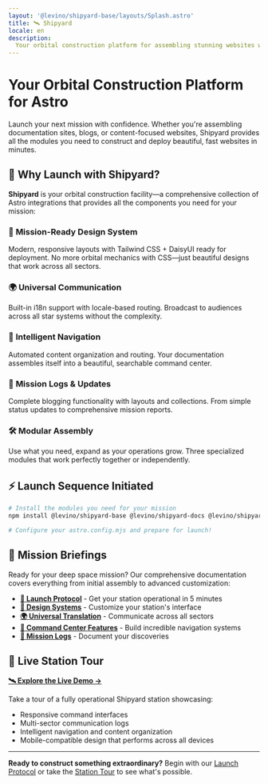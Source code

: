 ```yaml
---
layout: '@levino/shipyard-base/layouts/Splash.astro'
title: 🛰️ Shipyard
locale: en
description:
  Your orbital construction platform for assembling stunning websites with Astro - beautiful design system, i18n support, smart documentation, and powerful blogging.
---
```


# Your Orbital Construction Platform for Astro

Launch your next mission with confidence. Whether you're assembling documentation sites, blogs, or content-focused websites, Shipyard provides all the modules you need to construct and deploy beautiful, fast websites in minutes.

## 🚀 Why Launch with Shipyard?

**Shipyard** is your orbital construction facility—a comprehensive collection of Astro integrations that provides all the components you need for your mission:

### 🎨 **Mission-Ready Design System**
Modern, responsive layouts with Tailwind CSS + DaisyUI ready for deployment. No more orbital mechanics with CSS—just beautiful designs that work across all sectors.

### 🌍 **Universal Communication** 
Built-in i18n support with locale-based routing. Broadcast to audiences across all star systems without the complexity.

### 📡 **Intelligent Navigation**
Automated content organization and routing. Your documentation assembles itself into a beautiful, searchable command center.

### 📝 **Mission Logs & Updates**
Complete blogging functionality with layouts and collections. From simple status updates to comprehensive mission reports.

### 🛠️ **Modular Assembly**
Use what you need, expand as your operations grow. Three specialized modules that work perfectly together or independently.

## ⚡ Launch Sequence Initiated

```bash
# Install the modules you need for your mission
npm install @levino/shipyard-base @levino/shipyard-docs @levino/shipyard-blog

# Configure your astro.config.mjs and prepare for launch!
```

## 📖 Mission Briefings

Ready for your deep space mission? Our comprehensive documentation covers everything from initial assembly to advanced customization:

- **[🚀 Launch Protocol](/en/docs/)** - Get your station operational in 5 minutes
- **[🎨 Design Systems](/en/docs/feature)** - Customize your station's interface  
- **[🌍 Universal Translation](/en/docs/)** - Communicate across all sectors
- **[📡 Command Center Features](/en/docs/)** - Build incredible navigation systems
- **[📝 Mission Logs](/en/docs/)** - Document your discoveries

## 🌟 Live Station Tour

**[🛰️ Explore the Live Demo →](https://shipyard-demo.levinkeller.de)**

Take a tour of a fully operational Shipyard station showcasing:
- Responsive command interfaces
- Multi-sector communication logs
- Intelligent navigation and content organization
- Mobile-compatible design that performs across all devices

---

**Ready to construct something extraordinary?** Begin with our [Launch Protocol](/en/docs/) or take the [Station Tour](https://shipyard-demo.levinkeller.de) to see what's possible.

